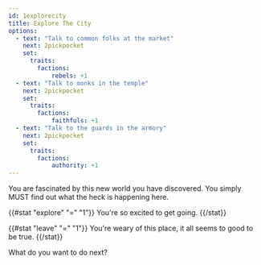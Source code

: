 ```yaml
---
id: 1explorecity
title: Explore The City
options:
  - text: "Talk to common folks at the market"
    next: 2pickpocket
    set:
      traits:
        factions: 
            rebels: +1
  - text: "Talk to monks in the temple"
    next: 2pickpocket
    set:
      traits:
        factions: 
            faithfuls: +1
  - text: "Talk to the guards in the armory"
    next: 2pickpocket
    set:
      traits:
        factions: 
            authority: +1
---
```


You are fascinated by this new world you have discovered. You simply MUST find out what the heck is happening here.

{{#stat "explore" "=" "1"}}
You're so excited to get going.
{{/stat}}

{{#stat "leave" "=" "1"}}
You're weary of this place, it all seems to good to be true.
{{/stat}}

What do you want to do next?
